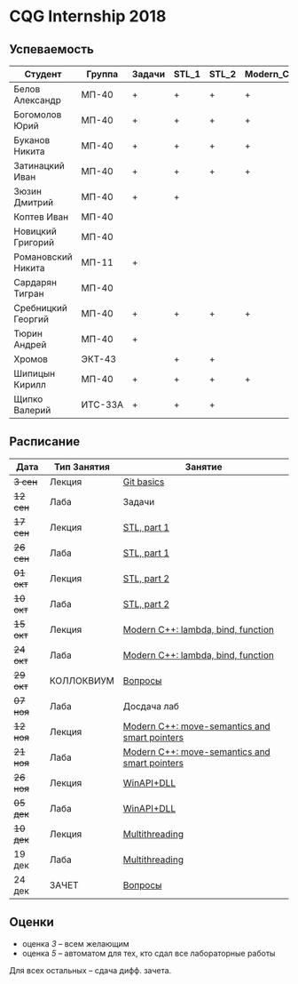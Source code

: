 # CQG Internship 2018

## Успеваемость
| Студент            | Группа  | Задачи | STL_1 | STL_2 | Modern_C++ | Колл. | Modern_C++ | Winapi | Multithreading | Экзамен   |
|--------------------|---------|--------|-------|-------|------------|-------|------------|--------|----------------|-----------|
| Белов Александр    | МП-40   | +      | +     | +     | +          | +     | +          | +      | +              | автомат 5 |
| Богомолов Юрий     | МП-40   | +      | +     | +     | +          | +     | +          | +      | +              | автомат 5 |
| Буканов Никита     | МП-40   | +      | +     | +     | +          | +     | +          | +      | +              | автомат 5 |
| Затинацкий Иван    | МП-40   | +      | +     | +     | +          | +     | +          | +      |                | 4         |
| Зюзин Дмитрий      | МП-40   | +      | +     |       |            |       |            |        |                | 3         |
| Коптев Иван        | МП-40   |        |       |       |            |       |            |        |                | 3         |
| Новицкий Григорий  | МП-40   |        |       |       |            |       |            |        |                | 3         |
| Романовский Никита | МП-11   | +      |       |       |            |       |            |        |                | -         |
| Сардарян Тигран    | МП-40   |        |       |       |            |       |            |        |                | 3         |
| Сребницкий Георгий | МП-40   | +      | +     | +     | +          | +     | +          | +      |                | 4         |
| Тюрин Андрей       | МП-40   | +      |       |       |            |       |            |        |                |           |
| Хромов             | ЭКТ-43  |        | +     | +     |            |       |            |        |                | -         |
| Шипицын Кирилл     | МП-40   | +      | +     | +     | +          | +     | +          | +      | +              | автомат 5 |
| Щипко Валерий      | ИТС-33А | +      | +     | +     |            |       |            |        |                | -         |

## Расписание
Дата | Тип Занятия | Занятие
-----|-------------|--------
~~3 сен~~ | Лекция | [Git basics](<1. Git/Git Basics.pptx>)
~~12 сен~~ | Лаба | Задачи
~~17 сен~~ | Лекция | [STL, part 1](<2. STL1/STL Containers (2018) summary.pdf>)
~~26 сен~~ | Лаба | [STL, part 1](<2. STL1/Containers and iterators.md>)
~~01 окт~~ | Лекция | [STL, part 2](<3. STL2/STL Algorithms (2018) summary.pdf>)
~~10 окт~~ | Лаба | [STL, part 2](<3. STL2/Алгоритмы и функциональные объекты.md>)
~~15 окт~~ | Лекция | [Modern C++: lambda, bind, function](<4. Modern C++ lambda, bind, function/Modern C++ Lambda, Bind, Function.pdf>)
~~24 окт~~ | Лаба | [Modern C++: lambda, bind, function](<4. Modern C++ lambda, bind, function/Modern C++ Lambda, Bind, Function.md>)
~~29 окт~~ | КОЛЛОКВИУМ | [Вопросы](<Коллоквиум/Вопросы.md>)
~~07 ноя~~ | Лаба | Досдача лаб
~~12 ноя~~ | Лекция | [Modern C++: move-semantics and smart pointers](<5. Modern C++ move semantic, smart pointers/Modern C++. Move Semantic, Smart Pointers.pdf>)
~~21 ноя~~ | Лаба | [Modern C++: move-semantics and smart pointers](<5. Modern C++ move semantic, smart pointers/Modern C++. Move Semantic, Smart Pointers.md>)
~~26 ноя~~ | Лекция | [WinAPI+DLL](<6. WinAPI+DLL/WinAPI+DLL.pdf>)
~~05 дек~~ | Лаба | [WinAPI+DLL](<6. WinAPI+DLL/WinAPI+DLL.md>)
~~10 дек~~ | Лекция | [Multithreading](<7. Multithreading/Multithreading.pdf>)
19 дек | Лаба | [Multithreading](<7. Multithreading/Multithreading.md>)
24 дек | ЗАЧЕТ | [Вопросы](<Зачет/Вопросы.md>)

## Оценки
+ оценка *3* – всем желающим
+ оценка *5* – автоматом для тех, кто сдал все лабораторные работы

Для всех остальных – сдача дифф. зачета. 
